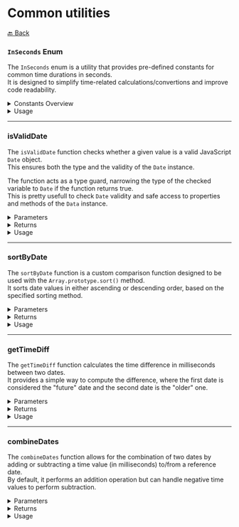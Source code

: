 # Common utilities

[🔙 Back](../../README.md)

### `InSeconds` Enum

The `InSeconds` enum is a utility that provides pre-defined constants for common time durations in seconds.\
It is designed to simplify time-related calculations/convertions and improve code readability.

<details>

<summary>Constants Overview</summary>

| Constant  | Value (in seconds) | Description                         |
|-----------|--------------------|-------------------------------------|
| `_1ms`    | `0.001`            | Represents one millisecond.         |
| `_1us`    | `0.000001`         | Represents one microsecond (µs).    |
| `_1M`     | `60`               | Represents one minute (60 seconds). |
| `_10M`    | `600`              | Represents ten minutes.             |
| `_30M`    | `1800`             | Represents thirty minutes.          |
| `_1Hour`  | `3600`             | Represents one hour.                |
| `_1Day`   | `86400`            | Represents one day (24 hours).      |
| `_1Week`  | `604800`           | Represents one week (7 days).       |
| `_1Month` | `2592000`          | Represents one month (30 days).     |
| `_1Year`  | `31536000`         | Represents one year (365 days).     |

</details>

<details>

<summary>Usage</summary>

The `InSeconds` enum can be used in any context where time intervals in seconds are needed. It ensures clarity and avoids the need for manual calculations.

#### Using `InSeconds` for Delays

```ts
import { InSeconds } from '@alessiofrittoli/date-utils'
// or
import { InSeconds } from '@alessiofrittoli/date-utils/common'

// Set a timeout for 10 minutes
setTimeout( () => {
    console.log( '10 minutes have passed!' )
}, InSeconds._10M )
```

#### Using `InSeconds` for convertions

```ts
import { InSeconds } from '@alessiofrittoli/date-utils'
// or
import { InSeconds } from '@alessiofrittoli/date-utils/common'

console.log( '230ms ->', 230 * InSeconds._1ms + 's' )
```

#### Adding Durations

```ts
import { InSeconds } from '@alessiofrittoli/date-utils'
// or
import { InSeconds } from '@alessiofrittoli/date-utils/common'

const totalTime = InSeconds._1Hour + InSeconds._30M; // 90 minutes in seconds
console.log( `Total time in seconds: ${ totalTime }` )

```

</details>

---

### isValidDate

The `isValidDate` function checks whether a given value is a valid JavaScript `Date` object.\
This ensures both the type and the validity of the `Date` instance.

The function acts as a type guard, narrowing the type of the checked variable to `Date` if the function returns true.\
This is pretty usefull to check `Date` validity and safe access to properties and methods of the `Data` instance.

<details>

<summary>Parameters</summary>

| Parameter | Type      | Description                        |
|-----------|-----------|------------------------------------|
| `d`       | `unknown` | The value to validate as a `Date`. |

</details>

<details>

<summary>Returns</summary>

Type: `boolean`

Returns true if the value is:

- An instance of Date.
- A valid date (not `Invalid Date {}`).

Returns false otherwise.

</details>

<details>

<summary>Usage</summary>

#### Validating Dates

```ts
import { isValidDate } from '@alessiofrittoli/date-utils'
// or
import { isValidDate } from '@alessiofrittoli/date-utils/common'

const validDate		= new Date( '2024-01-01' )
const invalidDate	= new Date( 'invalid date string' )
const nonDateValue	= '2024-01-01'

console.log( isValidDate( validDate ) )		// true
console.log( isValidDate( invalidDate ) )	// false
console.log( isValidDate( nonDateValue ) )	// false
```

</details>

---

### sortByDate

The `sortByDate` function is a custom comparison function designed to be used with the `Array.prototype.sort()` method.\
It sorts date values in either ascending or descending order, based on the specified sorting method.

<details>

<summary>Parameters</summary>

| Parameter | Type      | Description                        |
|-----------|-----------|------------------------------------|
| `date1`   | `string \| number \| Date`   | The first date to compare. Accepted formats include `Date` objects, date strings, or timestamps. |
| `date2`   | `string \| number \| Date`   | The second date to compare. Same format as `date1`. |
| `method`  | `'ASC' \| 'DESC'` (Optional) | Determines the sorting order: |
|           |                              | - `'ASC'`: Sort from oldest to newest. |
|           |                              | - `'DESC'`: Sort from newest to oldest. Default is 'DESC'. |

</details>

<details>

<summary>Returns</summary>

Type: `number`\
A number used by the sort() method to determine the order:

- Negative value: `date1` comes before `date2`.
- Zero: The dates are considered equal or invalid.
- Positive value: `date1` comes after `date2`.

</details>

<details>

<summary>Usage</summary>

#### Sorting Dates in Descending Order (Newest to Oldest)

```ts
import { sortByDate } from '@alessiofrittoli/date-utils'
// or
import { sortByDate } from '@alessiofrittoli/date-utils/common'

const dates = [ '2023-12-01', '2024-01-01', '2023-11-01' ]
dates.sort( sortByDate )

console.log( dates )
// Outputs: [ '2024-01-01', '2023-12-01', '2023-11-01' ]
```

#### Sorting Dates in Ascending Order (Oldest to Newest)

```ts
import { sortByDate } from '@alessiofrittoli/date-utils'
// or
import { sortByDate } from '@alessiofrittoli/date-utils/common'

const dates = [ '2023-12-01', '2024-01-01', '2023-11-01' ]
dates.sort( ( a, b ) => sortByDate( a, b, 'ASC' ) )

console.log( dates )
// Outputs: [ '2023-11-01', '2023-12-01', '2024-01-01' ]
```

</details>

---

### getTimeDiff

The `getTimeDiff` function calculates the time difference in milliseconds between two dates.\
It provides a simple way to compute the difference, where the first date is considered the "future" date and the second date is the "older" one.

<details>

<summary>Parameters</summary>

| Parameter    | Type                         | Description                                          |
|--------------|------------------------------|------------------------------------------------------|
| `futureDate` | `string \| number \| Date`   | (Optional) The future date. Default is `new Date()`. |
| `olderDate`  | `string \| number \| Date`   | (Optional) The older date. Default is `new Date()`.  |

</details>

<details>

<summary>Returns</summary>

Type: `number`\
The time difference in milliseconds between the `futureDate` and `olderDate`.

- A positive value indicates that the `futureDate` is after the `olderDate`.
- A negative value indicates the opposite.

</details>

<details>

<summary>Usage</summary>

#### Calculate Time Difference Between Two Dates

```ts
import { getTimeDiff } from '@alessiofrittoli/date-utils'
// or
import { getTimeDiff } from '@alessiofrittoli/date-utils/common'

const date1 = new Date( '2024-01-01T12:00:00' )
const date2 = new Date( '2024-01-01T10:00:00' )

console.log( getTimeDiff( date1, date2 ) ) // Outputs: 7200000 (2 hours in milliseconds)
```

#### Using Default Parameters

```ts
import { getTimeDiff } from '@alessiofrittoli/date-utils'
// or
import { getTimeDiff } from '@alessiofrittoli/date-utils/common'

const date1 = new Date( '2024-01-01T12:00:00' )
const date2 = new Date( '2024-01-01T10:00:00' )

console.log( getTimeDiff() ) // Outputs: 0
```

#### Using Epoch Timestamps

```ts
import { getTimeDiff } from '@alessiofrittoli/date-utils'
// or
import { getTimeDiff } from '@alessiofrittoli/date-utils/common'

const futureDate    = 1704067200000
const olderDate     = 1703980800000

console.log( getTimeDiff( futureDate, olderDate ) ) // Outputs: 86400000 (1 day in milliseconds)
```

</details>

---

### combineDates

The `combineDates` function allows for the combination of two dates by adding or subtracting a time value (in milliseconds) to/from a reference date.\
By default, it performs an addition operation but can handle negative time values to perform subtraction.

<details>

<summary>Parameters</summary>

| Parameter | Type                       | Description                                                                |
|-----------|----------------------------|----------------------------------------------------------------------------|
| `a`       | `string \| number \| Date` | The time offset to add or subtract from the reference date. Can be:        |
|           |                            | - A date string.                                                           |
|           |                            | - Milliseconds since UNIX epoch time.                                      |
|           |                            | - A Date object.                                                           |
| `b`       | `string \| number \| Date` | (Optional) The reference date. Default is the current date (`new Date()`). |

</details>

<details>

<summary>Returns</summary>

Type: `Date`\
A new `Date` object representing the resulting date after combining the specified time offset and reference date.

</details>

<details>

<summary>Usage</summary>

#### Adding Time to the Current Date

```ts
import { combineDates } from '@alessiofrittoli/date-utils'
// or
import { combineDates } from '@alessiofrittoli/date-utils/common'

console.log( combineDates( 120 * 1000 ) ) // Add 2 minutes to the current date.
```

#### Adding Time to a Specific Date

```ts
import { combineDates } from '@alessiofrittoli/date-utils'
// or
import { combineDates } from '@alessiofrittoli/date-utils/common'

console.log( combineDates( 120 * 1000, '2024-01-01T10:00:00' ) )
// Outputs: 2024-01-01T10:02:00.000Z (2 minutes added).
```

#### Subtracting Time from a Date

```ts
import { combineDates } from '@alessiofrittoli/date-utils'
// or
import { combineDates } from '@alessiofrittoli/date-utils/common'

console.log( combineDates( -120 * 1000, '2024-01-01T10:00:00') )
// Outputs: 2024-01-01T09:58:00.000Z (2 minutes subtracted).
```

</details>